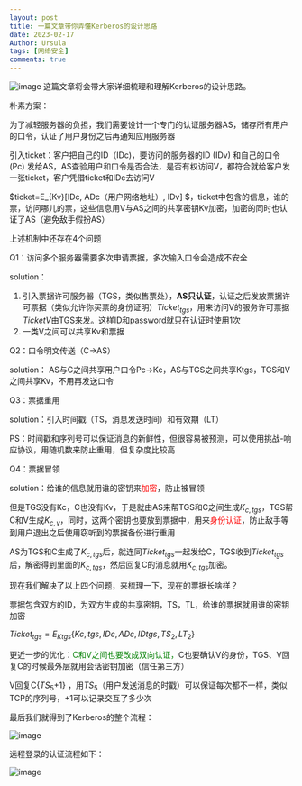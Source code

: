 ```yaml
---
layout: post
title: 一篇文章带你弄懂Kerberos的设计思路
date: 2023-02-17
Author: Ursula
tags: [网络安全]
comments: true
--- 
```


![image](https://user-images.githubusercontent.com/73097943/232074941-1a73ff40-a4a9-4ddf-bf28-8108937bf5b7.png)
这篇文章将会带大家详细梳理和理解Kerberos的设计思路。


朴素方案：

为了减轻服务器的负担，我们需要设计一个专门的认证服务器AS，储存所有用户的口令，认证了用户身份之后再通知应用服务器

引入ticket：客户把自己的ID（IDc)，要访问的服务器的ID (IDv) 和自己的口令 (Pc) 发给AS，AS查验用户和口令是否合法，是否有权访问V，都符合就给客户发一张ticket，客户凭借ticket和IDc去访问V

$ticket=E_{Kv}[IDc, ADc（用户网络地址）, IDv] $，ticket中包含的信息，谁的票，访问哪儿的票，这些信息用V与AS之间的共享密钥Kv加密，加密的同时也认证了AS（避免敌手假扮AS）


上述机制中还存在4个问题

Q1：访问多个服务器需要多次申请票据，多次输入口令会造成不安全

solution：

1. 引入票据许可服务器（TGS，类似售票处），**AS只认证**，认证之后发放票据许可票据（类似允许你买票的身份证明）$Ticket_{tgs}$，用来访问V的服务许可票据$TicketV$由TGS来发。这样ID和password就只在认证时使用1次
2. 一类V之间可以共享Kv和票据



Q2：口令明文传送（C->AS）

solution： AS与C之间共享用户口令Pc->Kc，AS与TGS之间共享Ktgs，TGS和V之间共享Kv，不用再发送口令



Q3：票据重用

solution：引入时间戳（TS，消息发送时间）和有效期（LT）

PS：时间戳和序列号可以保证消息的新鲜性，但很容易被预测，可以使用挑战-响应协议，用随机数来防止重用，但复杂度比较高



Q4：票据冒领

solution：给谁的信息就用谁的密钥来<font color='red'>加密</font>，防止被冒领

但是TGS没有Kc，C也没有Kv，于是就由AS来帮TGS和C之间生成$K_{c,tgs}$，TGS帮C和V生成$K_{c,v}$，同时，这两个密钥也要放到票据中，用来<font color='red'>身份认证</font>，防止敌手等到用户退出之后使用窃听到的票据备份进行重用

AS为TGS和C生成了$K_{c,tgs}$后，就连同$Ticket_{tgs}$一起发给C，TGS收到$Ticket_{tgs}$后，解密得到里面的$K_{c,tgs}$，然后回复C的消息就用$K_{c,tgs}$加密。



现在我们解决了以上四个问题，来梳理一下，现在的票据长啥样？

票据包含双方的ID，为双方生成的共享密钥，TS，TL，给谁的票据就用谁的密钥加密

$Ticket_{tgs}=E_{Ktgs}\{Kc,tgs, IDc, ADc, IDtgs, TS_2, LT_2\}$



更近一步的优化：<font color='green'>C和V之间也要改成双向认证，</font>C也要确认V的身份，TGS、V回复C的时候最外层就用会话密钥加密（信任第三方）

V回复C{$TS_5$+1} ，用$TS_5$（用户发送消息的时戳）可以保证每次都不一样，类似TCP的序列号，+1可以记录交互了多少次

最后我们就得到了Kerberos的整个流程：

![image](https://user-images.githubusercontent.com/73097943/232075099-91e02321-087a-4b9c-a03c-85a3eb52b6fb.png)

远程登录的认证流程如下：

![image](https://user-images.githubusercontent.com/73097943/232075220-c4610aa4-a54f-4db8-988b-3e4398067aee.png)
